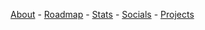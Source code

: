 [About](./ABOUT.md) - [Roadmap](./ROADMAP.md) - [Stats](./stats/) - [Socials](./ABOUT.md#socials) - [Projects](./PROJECTS.md)
